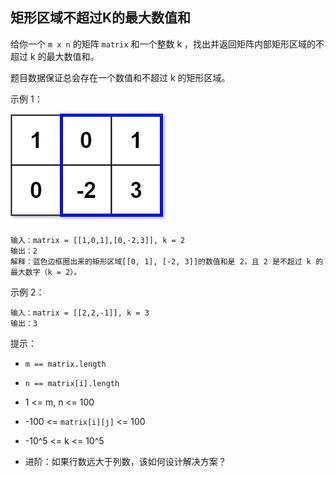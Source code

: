 ## 矩形区域不超过K的最大数值和

给你一个 `m x n` 的矩阵 `matrix` 和一个整数 k ，找出并返回矩阵内部矩形区域的不超过 k 的最大数值和。

题目数据保证总会存在一个数值和不超过 k 的矩形区域。



示例 1：

![](../images/363.max-sum-of-rectangle-no-larger-than-k.png)
```
输入：matrix = [[1,0,1],[0,-2,3]], k = 2
输出：2
解释：蓝色边框圈出来的矩形区域[[0, 1], [-2, 3]]的数值和是 2，且 2 是不超过 k 的最大数字（k = 2）。
```

示例 2：

```
输入：matrix = [[2,2,-1]], k = 3
输出：3
```

提示：

* `m == matrix.length`
* `n == matrix[i].length`
* 1 <= m, n <= 100
* -100 <= `matrix[i][j]` <= 100
* -10^5 <= k <= 10^5


* 进阶：如果行数远大于列数，该如何设计解决方案？